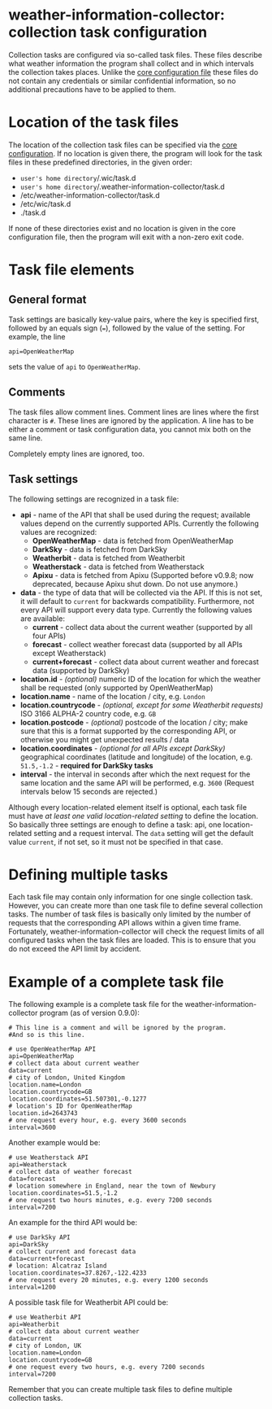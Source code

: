 # weather-information-collector: collection task configuration

Collection tasks are configured via so-called task files.
These files describe what weather information the program shall collect and in
which intervals the collection takes places.
Unlike the [core configuration file](configuration-core.md) these files do not
contain any credentials or similar confidential information, so no additional
precautions have to be applied to them.

# Location of the task files

The location of the collection task files can be specified via the
[core configuration](configuration-core.md). If no location is given there, the
program will look for the task files in these predefined directories, in the
given order:

* `user's home directory`/.wic/task.d
* `user's home directory`/.weather-information-collector/task.d
* /etc/weather-information-collector/task.d
* /etc/wic/task.d
* ./task.d

If none of these directories exist and no location is given in the core
configuration file, then the program will exit with a non-zero exit code.

# Task file elements

## General format

Task settings are basically key-value pairs, where the key is specified first,
followed by an equals sign (`=`), followed by the value of the setting.
For example, the line

    api=OpenWeatherMap

sets the value of `api` to `OpenWeatherMap`.

## Comments

The task files allow comment lines. Comment lines are lines where the first
character is `#`. These lines are ignored by the application. A line has to be
either a comment or task configuration data, you cannot mix both on the same
line.

Completely empty lines are ignored, too.

## Task settings

The following settings are recognized in a task file:

* **api** - name of the API that shall be used during the request; available
  values depend on the currently supported APIs. Currently the following values
  are recognized:
  * **OpenWeatherMap** - data is fetched from OpenWeatherMap
  * **DarkSky** - data is fetched from DarkSky
  * **Weatherbit** - data is fetched from Weatherbit
  * **Weatherstack** - data is fetched from Weatherstack
  * **Apixu** - data is fetched from Apixu (Supported before v0.9.8; now
    deprecated, because Apixu shut down. Do not use anymore.)
* **data** - the type of data that will be collected via the API. If this is not
  set, it will default to `current` for backwards compatibility. Furthermore,
  not every API will support every data type. Currently the following values
  are available:
  * **current** - collect data about the current weather (supported by all
    four APIs)
  * **forecast** - collect weather forecast data (supported by all APIs except
    Weatherstack)
  * **current+forecast** - collect data about current weather and forecast data
    (supported by DarkSky)
* **location.id** - _(optional)_ numeric ID of the location for which the
  weather shall be requested (only supported by OpenWeatherMap)
* **location.name** - name of the location / city, e.g. `London`
* **location.countrycode** - _(optional, except for some Weatherbit requests)_
  ISO 3166 ALPHA-2 country code, e.g. `GB`
* **location.postcode** - _(optional)_ postcode of the location / city; make
  sure that this is a format supported by the corresponding API, or otherwise
  you might get unexpected results / data
* **location.coordinates** - _(optional for all APIs except DarkSky)_
  geographical coordinates (latitude and  longitude) of the location, e.g.
  `51.5,-1.2` - **required for DarkSky tasks**
* **interval** - the interval in seconds after which the next request for the
  same location and the same API will be performed, e.g. `3600`
  (Request intervals below 15 seconds are rejected.)

Although every location-related element itself is optional, each task file must
have _at least one valid location-related setting_ to define the location.
So basically three settings are enough to define a task: api, one
location-related setting and a request interval. The `data` setting will get the
default value `current`, if not set, so it must not be specified in that case.

# Defining multiple tasks

Each task file may contain only information for one single collection task.
However, you can create more than one task file to define several collection
tasks. The number of task files is basically only limited by the number of
requests that the corresponding API allows within a given time frame.
Fortunately, weather-information-collector will check the request limits of all
configured tasks when the task files are loaded. This is to ensure that you do
not exceed the API limit by accident.

# Example of a complete task file

The following example is a complete task file for the
weather-information-collector program (as of version 0.9.0):

    # This line is a comment and will be ignored by the program.
    #And so is this line.

    # use OpenWeatherMap API
    api=OpenWeatherMap
    # collect data about current weather
    data=current
    # city of London, United Kingdom
    location.name=London
    location.countrycode=GB
    location.coordinates=51.507301,-0.1277
    # location's ID for OpenWeatherMap
    location.id=2643743
    # one request every hour, e.g. every 3600 seconds
    interval=3600

Another example would be:

    # use Weatherstack API
    api=Weatherstack
    # collect data of weather forecast
    data=forecast
    # location somewhere in England, near the town of Newbury
    location.coordinates=51.5,-1.2
    # one request two hours minutes, e.g. every 7200 seconds
    interval=7200

An example for the third API would be:

    # use DarkSky API
    api=DarkSky
    # collect current and forecast data
    data=current+forecast
    # location: Alcatraz Island
    location.coordinates=37.8267,-122.4233
    # one request every 20 minutes, e.g. every 1200 seconds
    interval=1200

A possible task file for Weatherbit API could be:

    # use Weatherbit API
    api=Weatherbit
    # collect data about current weather
    data=current
    # city of London, UK
    location.name=London
    location.countrycode=GB
    # one request every two hours, e.g. every 7200 seconds
    interval=7200

Remember that you can create multiple task files to define multiple collection
tasks.

